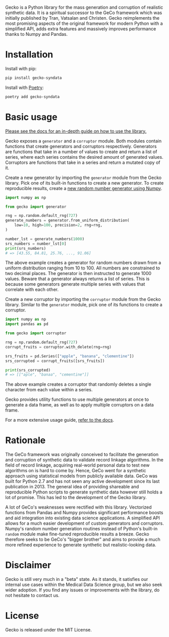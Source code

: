 Gecko is a Python library for the mass generation and corruption of realistic synthetic data.
It is a spiritual successor to the GeCo framework which was initially published by Tran, Vatsalan and Christen.
Gecko reimplements the most promising aspects of the original framework for modern Python with a simplified API, adds
extra features and massively improves performance thanks to Numpy and Pandas.

# Installation

Install with pip:

```bash
pip install gecko-syndata
```

Install with [Poetry](https://python-poetry.org/):

```bash
poetry add gecko-syndata
```

# Basic usage

[Please see the docs for an in-depth guide on how to use the library.](https://ul-mds.gitlab.io/record-linkage/gecko/gecko-docs)

Gecko exposes a `generator` and a `corruptor` module.
Both modules contain functions that create generators and corruptors respectively.
Generators are functions that take in a number of values to create and return a list of series, where each series
contains the desired amount of generated values.
Corruptors are functions that take in a series and return a mutated copy of it.

Create a new generator by importing the `generator` module from the Gecko library.
Pick one of its built-in functions to create a new generator.
To create reproducible results, create
a [new random number generator using Numpy](https://numpy.org/doc/stable/reference/random/generator.html).

```python
import numpy as np

from gecko import generator

rng = np.random.default_rng(727)
generate_numbers = generator.from_uniform_distribution(
    low=10, high=100, precision=2, rng=rng,
)

number_lst = generate_numbers(1000)
srs_numbers = number_lst[0]
print(srs_numbers)
# => [43.55, 84.81, 25.76, ..., 91.06]
```

The above example creates a generator for random numbers drawn from a uniform distribution ranging from 10 to 100.
All numbers are constrained to two decimal places.
The generator is then instructed to generate 1000 values.
Beware that a generator always returns a list of series.
This is because some generators generate multiple series with values that correlate with each other.

Create a new corruptor by importing the `corruptor` module from the Gecko library.
Similar to the `generator` module, pick one of its functions to create a corruptor.

```python
import numpy as np
import pandas as pd

from gecko import corruptor

rng = np.random.default_rng(727)
corrupt_fruits = corruptor.with_delete(rng=rng)

srs_fruits = pd.Series(["apple", "banana", "clementine"])
srs_corrupted = corrupt_fruits([srs_fruits])

print(srs_corrupted)
# => [["aple", "banaa", "cementine"]]
```

The above example creates a corruptor that randomly deletes a single character from each value within a series.

Gecko provides utility functions to use multiple generators at once to generate a data frame, as well as to apply
multiple corruptors on a data frame.

For a more extensive usage guide, [refer to the docs](https://ul-mds.gitlab.io/record-linkage/gecko/gecko-docs).

# Rationale

The GeCo framework was originally conceived to facilitate the generation and corruption of synthetic data to validate
record linkage algorithms.
In the field of record linkage, acquiring real-world personal data to test new algorithms on is hard to come by.
Hence, GeCo went for a synthetic approach using statistical models from publicly available data.
GeCo was built for Python 2.7 and has not seen any active development since its last publication in 2013.
The general idea of providing shareable and reproducible Python scripts to generate synthetic data however still holds a
lot of promise.
This has led to the development of the Gecko library.

A lot of GeCo's weaknesses were rectified with this library.
Vectorized functions from Pandas and Numpy provides significant performance boosts and aid integration into existing
data science applications.
A simplified API allows for a much easier development of custom generators and corruptors.
Numpy's random number generation routines instead of Python's built-in `random` module make fine-tuned reproducible
results a breeze.
Gecko therefore seeks to be GeCo's "bigger brother" and aims to provide a much more refined experience to generate
synthetic but realistic-looking data.

# Disclaimer

Gecko is still very much in a "beta" state.
As it stands, it satisfies our internal use cases within the Medical Data Science group, but we also seek wider
adoption.
If you find any issues or improvements with the library, do not hesitate to contact us.

# License

Gecko is released under the MIT License.
